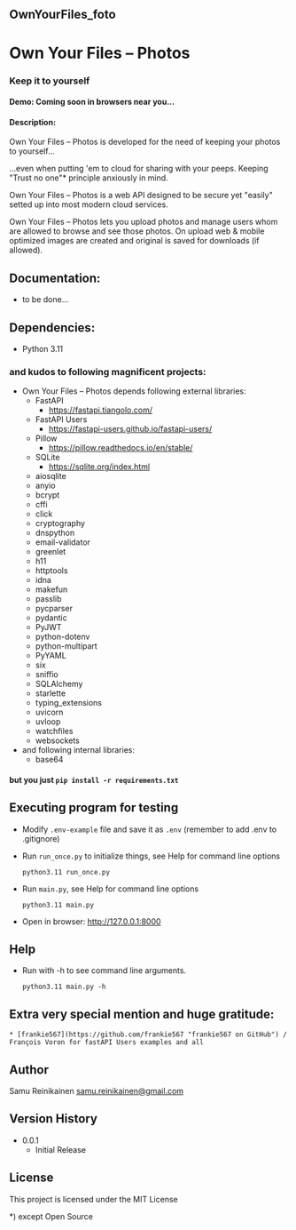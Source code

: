 ## OwnYourFiles_foto
# Own Your Files – Photos
### Keep it to yourself
#### Demo: Coming soon in browsers near you...
#### Description:

Own Your Files – Photos is developed for the need of keeping your photos to yourself...

...even when putting 'em to cloud for sharing with your peeps. Keeping "Trust no one"* principle anxiously in mind.

Own Your Files – Photos is a web API designed to be secure yet "easily" setted up into most modern cloud services.

Own Your Files – Photos lets you upload photos and manage users whom are allowed to browse and see those photos. On upload web & mobile optimized images are created and original is saved for downloads (if allowed).

## Documentation:
* to be done...

## Dependencies:
* Python 3.11
### and kudos to following magnificent projects:
* Own Your Files – Photos depends following external libraries:
    * FastAPI
        - https://fastapi.tiangolo.com/
    * FastAPI Users
        - https://fastapi-users.github.io/fastapi-users/
    * Pillow
        - https://pillow.readthedocs.io/en/stable/
    * SQLite
        - https://sqlite.org/index.html
    * aiosqlite
    * anyio
    * bcrypt
    * cffi
    * click
    * cryptography
    * dnspython
    * email-validator
    * greenlet
    * h11
    * httptools
    * idna
    * makefun
    * passlib
    * pycparser
    * pydantic
    * PyJWT
    * python-dotenv
    * python-multipart
    * PyYAML
    * six
    * sniffio
    * SQLAlchemy
    * starlette
    * typing_extensions
    * uvicorn
    * uvloop
    * watchfiles
    * websockets
* and following internal libraries:
    * base64
#### but you just ```pip install -r requirements.txt```

## Executing program for testing
* Modify ```.env-example``` file and save it as ```.env``` (remember to add .env to .gitignore)
* Run ```run_once.py``` to initialize things, see Help for command line options
    ```
    python3.11 run_once.py
    ```

* Run ```main.py```, see Help for command line options
    ```
    python3.11 main.py
    ```
* Open in browser: http://127.0.0.1:8000

## Help

* Run with -h to see command line arguments.
    ```
    python3.11 main.py -h
    ```

## Extra very special mention and huge gratitude:
    * [frankie567](https://github.com/frankie567 "frankie567 on GitHub") / François Voron for fastAPI Users examples and all

## Author

Samu Reinikainen
samu.reinikainen@gmail.com

## Version History

* 0.0.1
    * Initial Release

## License

This project is licensed under the MIT License





*) except Open Source
